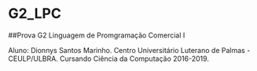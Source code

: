 # G2_LPC

##Prova G2 Linguagem de Promgramação Comercial I


Aluno: Dionnys Santos Marinho.
Centro Universitário Luterano de Palmas - CEULP/ULBRA.
Cursando Ciência da Computação 2016-2019.
